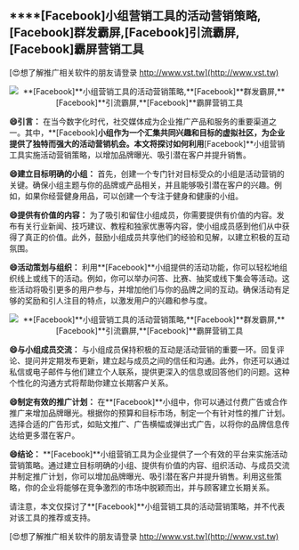 ## ****[Facebook]**小组营销工具的活动营销策略,**[Facebook]**群发霸屏,**[Facebook]**引流霸屏,**[Facebook]**霸屏营销工具**

[😍想了解推广相关软件的朋友请登录 http://www.vst.tw](http://www.vst.tw)

 <center><img src="https://vst.tw/MP4/tuiguang/png/0.png" alt="**[Facebook]**小组营销工具的活动营销策略,**[Facebook]**群发霸屏,**[Facebook]**引流霸屏,**[Facebook]**霸屏营销工具"></center>

**😄引言：**
在当今数字化时代，社交媒体成为企业推广产品和服务的重要渠道之一。其中，**[Facebook]**小组作为一个汇集共同兴趣和目标的虚拟社区，为企业提供了独特而强大的活动营销机会。本文将探讨如何利用**[Facebook]**小组营销工具实施活动营销策略，以增加品牌曝光、吸引潜在客户并提升销售。

**😄建立目标明确的小组：**
首先，创建一个专门针对目标受众的小组是活动营销的关键。确保小组主题与你的品牌或产品相关，并且能够吸引潜在客户的兴趣。例如，如果你经营健身用品，可以创建一个专注于健身和健康的小组。

**😄提供有价值的内容：**
为了吸引和留住小组成员，你需要提供有价值的内容。发布有关行业新闻、技巧建议、教程和独家优惠等内容，使小组成员感到他们从中获得了真正的价值。此外，鼓励小组成员共享他们的经验和见解，以建立积极的互动氛围。

**😄活动策划与组织：**
利用**[Facebook]**小组提供的活动功能，你可以轻松地组织线上或线下的活动。例如，你可以举办问答、比赛、抽奖或线下集会等活动。这些活动将吸引更多的用户参与，并增加他们与你的品牌之间的互动。确保活动有足够的奖励和引人注目的特点，以激发用户的兴趣和参与度。

 <center><img src="https://vst.tw/MP4/tuiguang/png/0.png" alt="**[Facebook]**小组营销工具的活动营销策略,**[Facebook]**群发霸屏,**[Facebook]**引流霸屏,**[Facebook]**霸屏营销工具"></center>

**😄与小组成员交流：**
与小组成员保持积极的互动是活动营销的重要一环。回复评论、提问并定期发布更新，建立起与成员之间的信任和沟通。此外，你还可以通过私信或电子邮件与他们建立个人联系，提供更深入的信息或回答他们的问题。这种个性化的沟通方式将帮助你建立长期客户关系。

**😄制定有效的推广计划：**
在**[Facebook]**小组中，你可以通过付费广告或合作推广来增加品牌曝光。根据你的预算和目标市场，制定一个有针对性的推广计划。选择合适的广告形式，如贴文推广、广告横幅或弹出式广告，以将你的品牌信息传达给更多潜在客户。

**😄结论：**
**[Facebook]**小组营销工具为企业提供了一个有效的平台来实施活动营销策略。通过建立目标明确的小组、提供有价值的内容、组织活动、与成员交流并制定推广计划，你可以增加品牌曝光、吸引潜在客户并提升销售。利用这些策略，你的企业将能够在竞争激烈的市场中脱颖而出，并与顾客建立长期关系。

请注意，本文仅探讨了**[Facebook]**小组营销工具的活动营销策略，并不代表对该工具的推荐或支持。

[😍想了解推广相关软件的朋友请登录 http://www.vst.tw](http://www.vst.tw)



